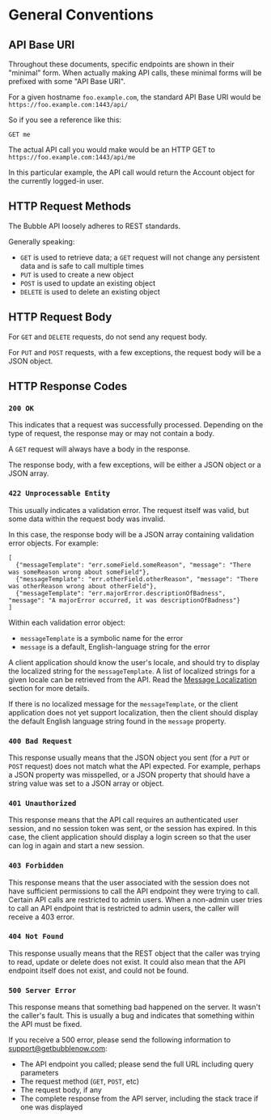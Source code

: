 # General Conventions

## API Base URI
Throughout these documents, specific endpoints are shown in their "minimal" form. When actually making API calls,
these minimal forms will be prefixed with some "API Base URI".

For a given hostname `foo.example.com`, the standard API Base URI would be `https://foo.example.com:1443/api/`

So if you see a reference like this:

    GET me

The actual API call you would make would be an HTTP GET to `https://foo.example.com:1443/api/me`

In this particular example, the API call would return the Account object for the currently logged-in user. 

## HTTP Request Methods

The Bubble API loosely adheres to REST standards.

Generally speaking:
 * `GET` is used to retrieve data; a `GET` request will not change any persistent data and is safe to call multiple times
 * `PUT` is used to create a new object
 * `POST` is used to update an existing object
 * `DELETE` is used to delete an existing object

## HTTP Request Body
For `GET` and `DELETE` requests, do not send any request body.

For `PUT` and `POST` requests, with a few exceptions, the request body will be a JSON object.

## HTTP Response Codes

### `200 OK`
This indicates that a request was successfully processed. Depending on the type of request, the response may or may not
contain a body.

A `GET` request will always have a body in the response.

The response body, with a few exceptions, will be either a JSON object or a JSON array.

### `422 Unprocessable Entity`
This usually indicates a validation error. The request itself was valid, but some data within the request body was invalid.

In this case, the response body will be a JSON array containing validation error objects. For example:

    [
      {"messageTemplate": "err.someField.someReason", "message": "There was someReason wrong about someField"},
      {"messageTemplate": "err.otherField.otherReason", "message": "There was otherReason wrong about otherField"},
      {"messageTemplate": "err.majorError.descriptionOfBadness", "message": "A majorError occurred, it was descriptionOfBadness"}
    ]

Within each validation error object:
 * `messageTemplate` is a symbolic name for the error
 * `message` is a default, English-language string for the error

A client application should know the user's locale, and should try to display the localized string for the `messageTemplate`.
A list of localized strings for a given locale can be retrieved from the API.
Read the [Message Localization](message_localization.md) section for more details.

If there is no localized message for the `messageTemplate`, or the client application does not yet support localization,
then the client should display the default English language string found in the `message` property.

### `400 Bad Request`
This response usually means that the JSON object you sent (for a `PUT` or `POST` request) does not match what the API expected.
For example, perhaps a JSON property was misspelled, or a JSON property that should have a string value was set to a JSON array or object. 

### `401 Unauthorized`
This response means that the API call requires an authenticated user session, and no session token was sent, or the
session has expired. In this case, the client application should display a login screen so that the user can log in
again and start a new session.

### `403 Forbidden`
This response means that the user associated with the session does not have sufficient permissions to call the API
endpoint they were trying to call. Certain API calls are restricted to admin users. When a non-admin user tries
to call an API endpoint that is restricted to admin users, the caller will receive a 403 error.

### `404 Not Found`
This response usually means that the REST object that the caller was trying to read, update or delete does not exist.
It could also mean that the API endpoint itself does not exist, and could not be found.

### `500 Server Error`
This response means that something bad happened on the server. It wasn't the caller's fault. This is usually a bug
and indicates that something within the API must be fixed.

If you receive a 500 error, please send the following information to support@getbubblenow.com:
  * The API endpoint you called; please send the full URL including query parameters
  * The request method (`GET`, `POST`, etc)
  * The request body, if any
  * The complete response from the API server, including the stack trace if one was displayed
